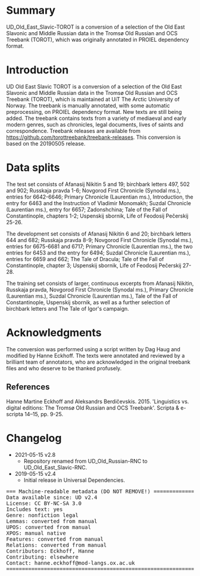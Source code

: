 # Summary

UD\_Old\_East\_Slavic-TOROT is a conversion of a selection of the Old East Slavonic and Middle Russian data in the Tromsø Old Russian and OCS Treebank (TOROT), which was originally annotated in PROIEL dependency format.

# Introduction

UD Old East Slavic TOROT is a conversion of a selection of the Old East Slavonic and Middle Russian data in the Tromsø Old Russian and OCS Treebank (TOROT), which is maintained at UiT The Arctic University of Norway. The treebank is manually annotated, with some automatic preprocessing, on PROIEL dependency format. New texts are still being added. The treebank contains texts from a variety of mediaeval and early modern genres, such as chronicles, legal documents, lives of saints and correspondence. Treebank releases are available from  https://github.com/torottreebank/treebank-releases. This conversion is based on the 20190505 release.

# Data splits

The test set consists of Afanasij Nikitin 5 and 19; birchbark letters 497, 502 and 902; Russkaja pravda 1-6; Novgorod First Chronicle (Synodal ms.), entries for 6642-6646; Primary Chronicle (Laurentian ms.), Introduction, the entry for 6463 and the Instruction of Vladimir Monomakh; Suzdal Chronicle (Laurentian ms.), entry for 6657; Zadonshchina; Tale of the Fall of Constantinople, chapters 1-2; Uspenskij sbornik, Life of Feodosij Pečerskij 25-26.

The development set consists of Afanasij Nikitin 6 and 20; birchbark letters 644 and 682; Russkaja pravda 8-9; Novgorod First Chronicle (Synodal ms.), entries for 6675-6681 and 6717; Primary Chronicle (Laurentian ms.), the two entries for 6453 and the entry for 6494; Suzdal Chronicle (Laurentian ms.), entries for 6659 and 662; The Tale of Dracula; Tale of the Fall of Constantinople, chapter 3; Uspenskij sbornik, Life of Feodosij Pečerskij 27-28.

The training set consists of larger, continuous excerpts from Afanasij Nikitin, Russkaja pravda, Novgorod First Chronicle (Synodal ms.), Primary Chronicle (Laurentian ms.), Suzdal Chronicle (Laurentian ms.), Tale of the Fall of Constantinople, Uspenskij sbornik, as well as a further selection of birchbark letters and The Tale of Igor's campaign.

# Acknowledgments

The conversion was performed using a script written by Dag Haug and modified by Hanne Eckhoff. The texts were annotated and reviewed by a brilliant team of annotators, who are acknowledged in the original treebank files and who deserve to be thanked profusely.

## References

Hanne Martine Eckhoff and Aleksandrs Berdičevskis. 2015. 'Linguistics vs. digital editions: The Tromsø Old Russian and OCS Treebank'. Scripta & e-scripta 14–15, pp. 9-25.


# Changelog

* 2021-05-15 v2.8
  * Repository renamed from UD_Old_Russian-RNC to UD_Old_East_Slavic-RNC.
* 2019-05-15 v2.4
  * Initial release in Universal Dependencies.


<pre>
=== Machine-readable metadata (DO NOT REMOVE!) ================================
Data available since: UD v2.4
License: CC BY-NC-SA 3.0
Includes text: yes
Genre: nonfiction legal
Lemmas: converted from manual
UPOS: converted from manual
XPOS: manual native
Features: converted from manual
Relations: converted from manual
Contributors: Eckhoff, Hanne
Contributing: elsewhere
Contact: hanne.eckhoff@mod-langs.ox.ac.uk
===============================================================================
</pre>
